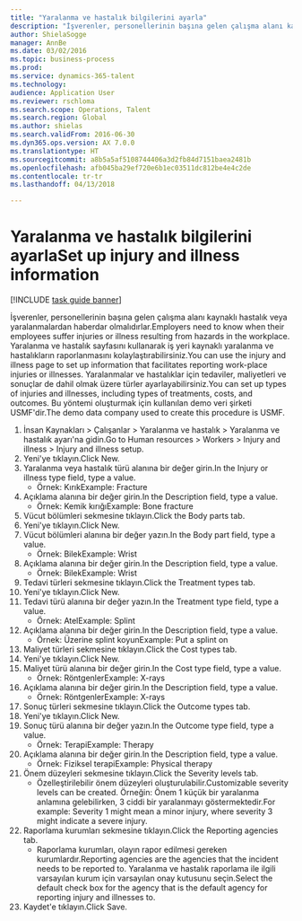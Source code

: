 ```yaml
--- 
title: "Yaralanma ve hastalık bilgilerini ayarla"
description: "İşverenler, personellerinin başına gelen çalışma alanı kaynaklı hastalık veya yaralanmalardan haberdar olmalıdırlar."
author: ShielaSogge
manager: AnnBe
ms.date: 03/02/2016
ms.topic: business-process
ms.prod: 
ms.service: dynamics-365-talent
ms.technology: 
audience: Application User
ms.reviewer: rschloma
ms.search.scope: Operations, Talent
ms.search.region: Global
ms.author: shielas
ms.search.validFrom: 2016-06-30
ms.dyn365.ops.version: AX 7.0.0
ms.translationtype: HT
ms.sourcegitcommit: a8b5a5af5108744406a3d2fb84d7151baea2481b
ms.openlocfilehash: afb045ba29ef720e6b1ec03511dc812be4e4c2de
ms.contentlocale: tr-tr
ms.lasthandoff: 04/13/2018

---
```

# <a name="set-up-injury-and-illness-information"></a><span data-ttu-id="b9b72-103">Yaralanma ve hastalık bilgilerini ayarla</span><span class="sxs-lookup"><span data-stu-id="b9b72-103">Set up injury and illness information</span></span>

[!INCLUDE [task guide banner](../../includes/task-guide-banner.md)]

<span data-ttu-id="b9b72-104">İşverenler, personellerinin başına gelen çalışma alanı kaynaklı hastalık veya yaralanmalardan haberdar olmalıdırlar.</span><span class="sxs-lookup"><span data-stu-id="b9b72-104">Employers need to know when their employees suffer injuries or illness resulting from hazards in the workplace.</span></span> <span data-ttu-id="b9b72-105">Yaralanma ve hastalık sayfasını kullanarak iş yeri kaynaklı yaralanma ve hastalıkların raporlanmasını kolaylaştırabilirsiniz.</span><span class="sxs-lookup"><span data-stu-id="b9b72-105">You can use the injury and illness page to set up information that facilitates reporting work-place injuries or illnesses.</span></span> <span data-ttu-id="b9b72-106">Yaralanmalar ve hastalıklar için tedaviler, maliyetleri ve sonuçlar de dahil olmak üzere türler ayarlayabilirsiniz.</span><span class="sxs-lookup"><span data-stu-id="b9b72-106">You can set up types of injuries and illnesses, including types of treatments, costs, and outcomes.</span></span> <span data-ttu-id="b9b72-107">Bu yöntemi oluşturmak için kullanılan demo veri şirketi USMF'dir.</span><span class="sxs-lookup"><span data-stu-id="b9b72-107">The demo data company used to create this procedure is USMF.</span></span>

1. <span data-ttu-id="b9b72-108">İnsan Kaynakları > Çalışanlar > Yaralanma ve hastalık > Yaralanma ve hastalık ayarı'na gidin.</span><span class="sxs-lookup"><span data-stu-id="b9b72-108">Go to Human resources > Workers > Injury and illness > Injury and illness setup.</span></span>
2. <span data-ttu-id="b9b72-109">Yeni'ye tıklayın.</span><span class="sxs-lookup"><span data-stu-id="b9b72-109">Click New.</span></span>
3. <span data-ttu-id="b9b72-110">Yaralanma veya hastalık türü alanına bir değer girin.</span><span class="sxs-lookup"><span data-stu-id="b9b72-110">In the Injury or illness type field, type a value.</span></span>
    * <span data-ttu-id="b9b72-111">Örnek: Kırık</span><span class="sxs-lookup"><span data-stu-id="b9b72-111">Example: Fracture</span></span>  
4. <span data-ttu-id="b9b72-112">Açıklama alanına bir değer girin.</span><span class="sxs-lookup"><span data-stu-id="b9b72-112">In the Description field, type a value.</span></span>
    * <span data-ttu-id="b9b72-113">Örnek: Kemik kırığı</span><span class="sxs-lookup"><span data-stu-id="b9b72-113">Example: Bone fracture</span></span>  
5. <span data-ttu-id="b9b72-114">Vücut bölümleri sekmesine tıklayın.</span><span class="sxs-lookup"><span data-stu-id="b9b72-114">Click the Body parts tab.</span></span>
6. <span data-ttu-id="b9b72-115">Yeni'ye tıklayın.</span><span class="sxs-lookup"><span data-stu-id="b9b72-115">Click New.</span></span>
7. <span data-ttu-id="b9b72-116">Vücut bölümleri alanına bir değer yazın.</span><span class="sxs-lookup"><span data-stu-id="b9b72-116">In the Body part field, type a value.</span></span>
    * <span data-ttu-id="b9b72-117">Örnek: Bilek</span><span class="sxs-lookup"><span data-stu-id="b9b72-117">Example: Wrist</span></span>  
8. <span data-ttu-id="b9b72-118">Açıklama alanına bir değer girin.</span><span class="sxs-lookup"><span data-stu-id="b9b72-118">In the Description field, type a value.</span></span>
    * <span data-ttu-id="b9b72-119">Örnek: Bilek</span><span class="sxs-lookup"><span data-stu-id="b9b72-119">Example: Wrist</span></span>  
9. <span data-ttu-id="b9b72-120">Tedavi türleri sekmesine tıklayın.</span><span class="sxs-lookup"><span data-stu-id="b9b72-120">Click the Treatment types tab.</span></span>
10. <span data-ttu-id="b9b72-121">Yeni'ye tıklayın.</span><span class="sxs-lookup"><span data-stu-id="b9b72-121">Click New.</span></span>
11. <span data-ttu-id="b9b72-122">Tedavi türü alanına bir değer yazın.</span><span class="sxs-lookup"><span data-stu-id="b9b72-122">In the Treatment type field, type a value.</span></span>
    * <span data-ttu-id="b9b72-123">Örnek: Atel</span><span class="sxs-lookup"><span data-stu-id="b9b72-123">Example: Splint</span></span>  
12. <span data-ttu-id="b9b72-124">Açıklama alanına bir değer girin.</span><span class="sxs-lookup"><span data-stu-id="b9b72-124">In the Description field, type a value.</span></span>
    * <span data-ttu-id="b9b72-125">Örnek: Üzerine splint koyun</span><span class="sxs-lookup"><span data-stu-id="b9b72-125">Example: Put a splint on</span></span>  
13. <span data-ttu-id="b9b72-126">Maliyet türleri sekmesine tıklayın.</span><span class="sxs-lookup"><span data-stu-id="b9b72-126">Click the Cost types tab.</span></span>
14. <span data-ttu-id="b9b72-127">Yeni'ye tıklayın.</span><span class="sxs-lookup"><span data-stu-id="b9b72-127">Click New.</span></span>
15. <span data-ttu-id="b9b72-128">Maliyet türü alanına bir değer girin.</span><span class="sxs-lookup"><span data-stu-id="b9b72-128">In the Cost type field, type a value.</span></span>
    * <span data-ttu-id="b9b72-129">Örnek: Röntgenler</span><span class="sxs-lookup"><span data-stu-id="b9b72-129">Example: X-rays</span></span>  
16. <span data-ttu-id="b9b72-130">Açıklama alanına bir değer girin.</span><span class="sxs-lookup"><span data-stu-id="b9b72-130">In the Description field, type a value.</span></span>
    * <span data-ttu-id="b9b72-131">Örnek: Röntgenler</span><span class="sxs-lookup"><span data-stu-id="b9b72-131">Example: X-rays</span></span>  
17. <span data-ttu-id="b9b72-132">Sonuç türleri sekmesine tıklayın.</span><span class="sxs-lookup"><span data-stu-id="b9b72-132">Click the Outcome types tab.</span></span>
18. <span data-ttu-id="b9b72-133">Yeni'ye tıklayın.</span><span class="sxs-lookup"><span data-stu-id="b9b72-133">Click New.</span></span>
19. <span data-ttu-id="b9b72-134">Sonuç türü alanına bir değer yazın.</span><span class="sxs-lookup"><span data-stu-id="b9b72-134">In the Outcome type field, type a value.</span></span>
    * <span data-ttu-id="b9b72-135">Örnek: Terapi</span><span class="sxs-lookup"><span data-stu-id="b9b72-135">Example: Therapy</span></span>  
20. <span data-ttu-id="b9b72-136">Açıklama alanına bir değer girin.</span><span class="sxs-lookup"><span data-stu-id="b9b72-136">In the Description field, type a value.</span></span>
    * <span data-ttu-id="b9b72-137">Örnek: Fiziksel terapi</span><span class="sxs-lookup"><span data-stu-id="b9b72-137">Example: Physical therapy</span></span>  
21. <span data-ttu-id="b9b72-138">Önem düzeyleri sekmesine tıklayın.</span><span class="sxs-lookup"><span data-stu-id="b9b72-138">Click the Severity levels tab.</span></span>
    * <span data-ttu-id="b9b72-139">Özelleştirilebilir önem düzeyleri oluşturulabilir.</span><span class="sxs-lookup"><span data-stu-id="b9b72-139">Customizable severity levels can be created.</span></span> <span data-ttu-id="b9b72-140">Örneğin: Önem 1 küçük bir yaralanma anlamına gelebilirken, 3 ciddi bir yaralanmayı göstermektedir.</span><span class="sxs-lookup"><span data-stu-id="b9b72-140">For example: Severity 1 might mean a minor injury, where severity 3 might indicate a severe injury.</span></span>  
22. <span data-ttu-id="b9b72-141">Raporlama kurumları sekmesine tıklayın.</span><span class="sxs-lookup"><span data-stu-id="b9b72-141">Click the Reporting agencies tab.</span></span>
    * <span data-ttu-id="b9b72-142">Raporlama kurumları, olayın rapor edilmesi gereken kurumlardır.</span><span class="sxs-lookup"><span data-stu-id="b9b72-142">Reporting agencies are the agencies that the incident needs to be reported to.</span></span> <span data-ttu-id="b9b72-143">Yaralanma ve hastalık raporlama ile ilgili varsayılan kurum için varsayılan onay kutusunu seçin.</span><span class="sxs-lookup"><span data-stu-id="b9b72-143">Select the default check box for the agency that is the default agency for reporting injury and illnesses to.</span></span>  
23. <span data-ttu-id="b9b72-144">Kaydet'e tıklayın.</span><span class="sxs-lookup"><span data-stu-id="b9b72-144">Click Save.</span></span>


